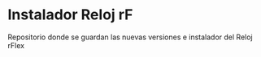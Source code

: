 # Instalador Reloj rF
Repositorio donde se guardan las nuevas versiones e instalador del Reloj rFlex
